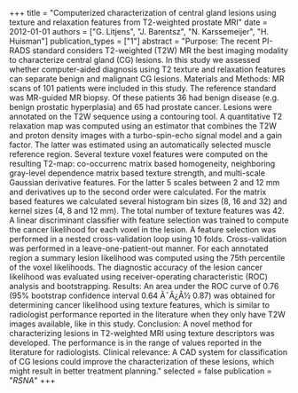 +++
title = "Computerized characterization of central gland lesions using texture and relaxation features from T2-weighted prostate MRI"
date = 2012-01-01
authors = ["G. Litjens", "J. Barentsz", "N. Karssemeijer", "H. Huisman"]
publication_types = ["1"]
abstract = "Purpose: The recent PI-RADS standard considers T2-weighted (T2W) MR the best imaging modality to characterize central gland (CG) lesions. In this study we assessed whether computer-aided diagnosis using T2 texture and relaxation features can separate benign and malignant CG lesions. Materials and Methods: MR scans of 101 patients were included in this study. The reference standard was MR-guided MR biopsy. Of these patients 36 had benign disease (e.g. benign prostatic hyperplasia) and 65 had prostate cancer. Lesions were annotated on the T2W sequence using a contouring tool. A quantitative T2 relaxation map was computed using an estimator that combines the T2W and proton density images with a turbo-spin-echo signal model and a gain factor. The latter was estimated using an automatically selected muscle reference region. Several texture voxel features were computed on the resulting T2-map: co-occurrenc matrix based homogeneity, neighboring gray-level dependence matrix based texture strength, and multi-scale Gaussian derivative features. For the latter 5 scales between 2 and 12 mm and derivatives up to the second order were calculated. For the matrix based features we calculated several histogram bin sizes (8, 16 and 32) and kernel sizes (4, 8 and 12 mm). The total number of texture features was 42. A linear discriminant classifier with feature selection was trained to compute the cancer likelihood for each voxel in the lesion. A feature selection was performed in a nested cross-validation loop using 10 folds. Cross-validation was performed in a leave-one-patient-out manner. For each annotated region a summary lesion likelihood was computed using the 75th percentile of the voxel likelihoods. The diagnostic accuracy of the lesion cancer likelihood was evaluated using receiver-operating characteristic (ROC) analysis and bootstrapping. Results: An area under the ROC curve of 0.76 (95% bootstrap confidence interval 0.64 Ã¯Â¿Â½ 0.87) was obtained for determining cancer likelihood using texture features, which is similar to radiologist performance reported in the literature when they only have T2W images available, like in this study. Conclusion: A novel method for characterizing lesions in T2-weighted MRI using texture descriptors was developed. The performance is in the range of values reported in the literature for radiologists. Clinical relevance: A CAD system for classification of CG lesions could improve the characterization of these lesions, which might result in better treatment planning."
selected = false
publication = "*RSNA*"
+++

